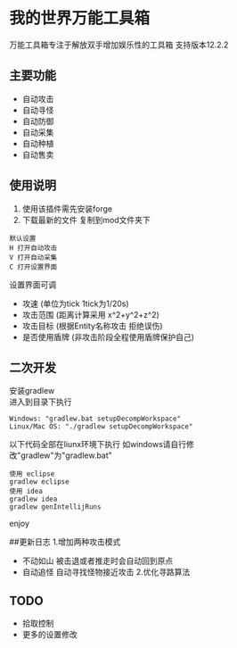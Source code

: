 # 我的世界万能工具箱

万能工具箱专注于解放双手增加娱乐性的工具箱
支持版本12.2.2

## 主要功能
 - 自动攻击
 - 自动寻怪
 - 自动防御
 - 自动采集
 - 自动种植
 - 自动售卖

## 使用说明 
1. 使用该插件需先安装forge  
2. 下载最新的文件 复制到mod文件夹下  
```
默认设置 
H 打开自动攻击
V 打开自动采集
C 打开设置界面
```
设置界面可调
 - 攻速 (单位为tick  1tick为1/20s)
 - 攻击范围 (距离计算采用 x^2+y^2+z^2)
 - 攻击目标 (根据Entity名称攻击 拒绝误伤)
 - 是否使用盾牌 (非攻击阶段全程使用盾牌保护自己)

## 二次开发

安装gradlew  
进入到目录下执行
```
Windows: "gradlew.bat setupDecompWorkspace"
Linux/Mac OS: "./gradlew setupDecompWorkspace"
```

以下代码全部在liunx环境下执行 如windows请自行修改"gradlew"为"gradlew.bat"
```
使用 eclipse
gradlew eclipse
使用 idea
gradlew idea
gradlew genIntellijRuns
```

enjoy


##更新日志
1.增加两种攻击模式
 - 不动如山 被击退或者推走时会自动回到原点
 - 自动追怪 自动寻找怪物接近攻击
2.优化寻路算法

## TODO
 - 拾取控制
 - 更多的设置修改